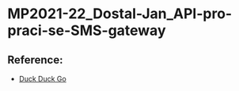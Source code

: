 # MP2021-22_Dostal-Jan_API-pro-praci-se-SMS-gateway

## Reference:
* [Duck Duck Go](https://duckduckgo.com)
